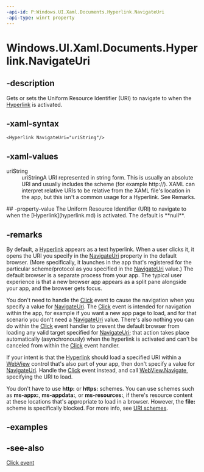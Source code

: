 ```yaml
---
-api-id: P:Windows.UI.Xaml.Documents.Hyperlink.NavigateUri
-api-type: winrt property
---
```


<!-- Property syntax
public Windows.Foundation.Uri NavigateUri { get;  set; }
-->

# Windows.UI.Xaml.Documents.Hyperlink.NavigateUri

## -description
Gets or sets the Uniform Resource Identifier (URI) to navigate to when the [Hyperlink](hyperlink.md) is activated.

## -xaml-syntax
```xaml
<Hyperlink NavigateUri="uriString"/>
```


## -xaml-values
<dl><dt>uriString</dt><dd>uriStringA URI represented in string form. This is usually an absolute URI and usually includes the scheme (for example http://). XAML can interpret relative URIs to be relative from the XAML file's location in the app, but this isn't a common usage for a Hyperlink. See Remarks.</dd>
</dl>
## -property-value
The Uniform Resource Identifier (URI) to navigate to when the [Hyperlink](hyperlink.md) is activated. The default is **null**.

## -remarks
By default, a [Hyperlink](hyperlink.md) appears as a text hyperlink. When a user clicks it, it opens the URI you specify in the [NavigateUri](hyperlink_navigateuri.md) property in the default browser. (More specifically, it launches in the app that's registered for the particular scheme/protocol as you specified in the [NavigateUri](hyperlink_navigateuri.md) value.) The default browser is a separate process from your app. The typical user experience is that a new browser app appears as a split pane alongside your app, and the browser gets focus.


<!--Issue: default browser is not necessarily IE. This makes it more difficult to give more info on what happens to security and content settings when using a browser as 'modern' app; otherwise we could link this page: (http://msdn.microsoft.com/en-us/library/ie/hh771832(v=vs.85).aspx) and answer a lot of potential questions.-->
You don't need to handle the [Click](hyperlink_click.md) event to cause the navigation when you specify a value for [NavigateUri](hyperlink_navigateuri.md). The [Click](hyperlink_click.md) event is intended for navigation within the app, for example if you want a new app page to load, and for that scenario you don't need a [NavigateUri](hyperlink_navigateuri.md) value. There's also nothing you can do within the [Click](hyperlink_click.md) event handler to prevent the default browser from loading any valid target specified for [NavigateUri](hyperlink_navigateuri.md); that action takes place automatically (asynchronously) when the hyperlink is activated and can't be canceled from within the [Click](hyperlink_click.md) event handler.

If your intent is that the [Hyperlink](hyperlink.md) should load a specified URI within a [WebView](../windows.ui.xaml.controls/webview.md) control that's also part of your app, then don't specify a value for [NavigateUri](hyperlink_navigateuri.md). Handle the [Click](hyperlink_click.md) event instead, and call [WebView.Navigate](../windows.ui.xaml.controls/webview_navigate_1098085581.md), specifying the URI to load.

You don't have to use **http:** or **https:** schemes. You can use schemes such as **ms-appx:**, **ms-appdata:**, or **ms-resources:**, if there's resource content at these locations that's appropriate to load in a browser. However, the **file:** scheme is specifically blocked. For more info, see [URI schemes](http://msdn.microsoft.com/library/f3b3ae74-aaea-4f00-8f0a-4c231b8745af).

## -examples

## -see-also
[Click event](hyperlink_click.md)